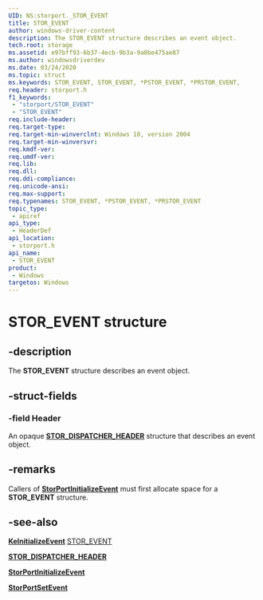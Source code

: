 ```yaml
---
UID: NS:storport._STOR_EVENT
title: STOR_EVENT
author: windows-driver-content
description: The STOR_EVENT structure describes an event object.
tech.root: storage
ms.assetid: e97bff93-6b37-4ecb-9b3a-9a0be475ae87
ms.author: windowsdriverdev
ms.date: 03/24/2020
ms.topic: struct
ms.keywords: STOR_EVENT, STOR_EVENT, *PSTOR_EVENT, *PRSTOR_EVENT, 
req.header: storport.h
f1_keywords:
 - "storport/STOR_EVENT"
 - "STOR_EVENT"
req.include-header:
req.target-type:
req.target-min-winverclnt: Windows 10, version 2004
req.target-min-winversvr:
req.kmdf-ver:
req.umdf-ver:
req.lib:
req.dll:
req.ddi-compliance:
req.unicode-ansi:
req.max-support:
req.typenames: STOR_EVENT, *PSTOR_EVENT, *PRSTOR_EVENT
topic_type: 
 - apiref
api_type: 
 - HeaderDef
api_location: 
 - storport.h
api_name: 
 - STOR_EVENT
product: 
 - Windows
targetos: Windows
---
```


# STOR_EVENT structure

## -description

The **STOR_EVENT** structure describes an event object.

## -struct-fields

### -field Header

An opaque [**STOR_DISPATCHER_HEADER**](ns-storport-stor_dispatcher_event.md) structure that describes an event object.

## -remarks

Callers of [**StorPortInitializeEvent**](nf-storport-storportinitializeevent.md) must first allocate space for a **STOR_EVENT** structure.

## -see-also

[**KeInitializeEvent**](https://docs.microsoft.com/windows-hardware/drivers/ddi/wdm/nf-wdm-keinitializeevent)
[STOR_EVENT](ns-storport-stor_event.md)

[**STOR_DISPATCHER_HEADER**](ns-storport-stor_dispatcher_event.md)

[**StorPortInitializeEvent**](nf-storport-storportinitializeevent.md)

[**StorPortSetEvent**](nf-storport-storportsetevent.md)
